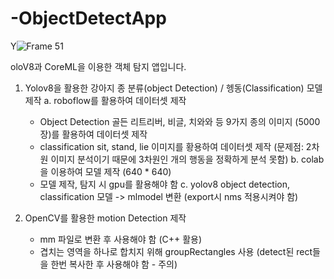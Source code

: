 # -ObjectDetectApp
Y![Frame 51](https://github.com/importantsgit/ObjectDetectApp/assets/118325810/c033836e-2890-4737-9f63-6b490f7ed25a)

oloV8과 CoreML을 이용한 객체 탐지 앱입니다.

1. Yolov8을 활용한 강아지 종 분류(object Detection) / 헹동(Classification) 모델 제작
   a. roboflow를 활용하여 데이터셋 제작
      - Object Detection
        골든 리트리버, 비글, 치와와 등 9가지 종의 이미지 (5000장)를 활용하여 데이터셋 제작
      - classification
        sit, stand, lie 이미지를 황용하여 데이터셋 제작
        (문제점: 2차원 이미지 분석이기 때문에 3차원인 개의 행동을 정확하게 분석 못함)
   b. colab을 이용하여 모델 제작 (640 * 640)
      - 모델 제작, 탐지 시 gpu를 활용해야 함
   c. yolov8 object detection, classification 모델 -> mlmodel 변환 (export시 nms 적용시켜야 함)

2. OpenCV를 활용한 motion Detection 제작
   - mm 파일로 변환 후 사용해야 함 (C++ 활용)
   - 겹치는 영역을 하나로 합치지 위해 groupRectangles 사용 (detect된 rect들을 한번 복사한 후 사용해야 함 - 주의)
   
   
